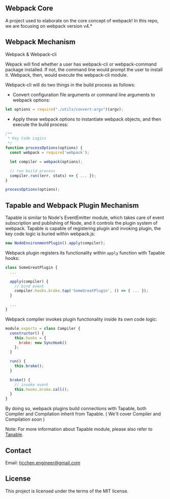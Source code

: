 ## Webpack Core
A project used to elaborate on the core concept of webpack! In this repo, we are focusing on webpack version v4.*

## Webpack Mechanism
Webpack & Webpack-cli

Wepack will find whether a user has webpack-cli or webpack-command package installed. If not, the command line would prompt the user to install it. Webpack, then, would execute the webpack-cli module.

Webpack-cli will do two things in the build process as follows:
- Convert configuration file arguments or command line arguments to webpack options:
```js
let options = require("./utils/convert-argv")(argv);
```
- Apply these webpack options to instantiate webpack objects, and then execute the build process:
```js
/**
 * Key Code Logics
 */
function processOptions(options) {
  const webpack = require('webpack');

  let compiler = webpack(options);

  // run build process
  compiler.run((err, stats) => { ... });
}

processOptions(options);
```

## Tapable and Webpack Plugin Mechanism
Tapable is similar to Node's EventEmitter module, which takes care of event subscription and publishing of Node, and it controls the plugin system of webpack. Tapable is capable of registering plugin and invoking plugin, the key code logic is buried within webpack.js:
```js
new NodeEnvironmentPlugin().apply(compiler);
```

Webpack plugin registers its functionality within `apply` function with Tapable hooks:
```js
class SomeGreatPlugin {
  ...

  apply(compiler) {
    // bind event
    compiler.hooks.brake.tap('SomeGreatPlugin', () => { ... });
  }

  ...
}
```

Webpack compiler invokes plugin functionality inside its own code logic:
```js
module.exports = class Compiler {
  constructor() {
    this.hooks = {
      brake: new SyncHook()
    };
  }

  run() {
    this.brake();
  }

  brake() {
    // invoke event
    this.hooks.brake.call();
  }
}
```

By doing so, webpack plugins build connections with Tapable, both Compiler and Compilation inherit from Tapable. ( We'll cover Compiler and Compilation soon )

Note: For more information about Tapable module, please also refer to [Tapable](https://github.com/webpack/tapable).

## Contact
Email: tjcchen.engineer@gmail.com

## License
This project is licensed under the terms of the MIT license.
